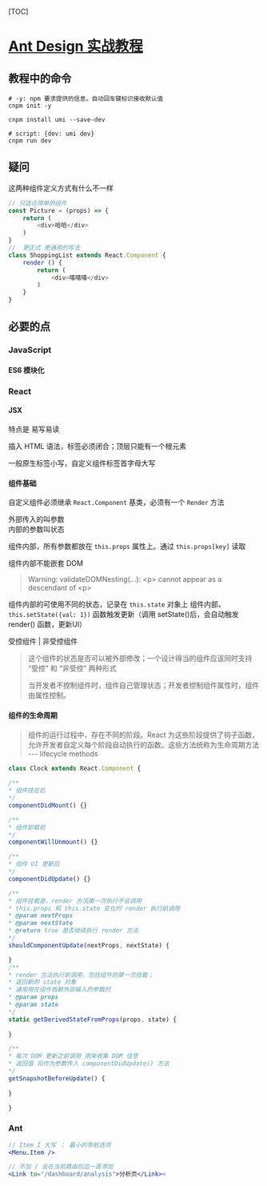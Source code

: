 [TOC]

# [Ant Design 实战教程](https://www.yuque.com/ant-design/course)

## 教程中的命令

```shell
# -y: npm 要求提供的信息，自动回车键标识接收默认值
cnpm init -y

cnpm install umi --save-dev

# script: {dev: umi dev}
cnpm run dev
```

## 疑问

这两种组件定义方式有什么不一样
```js
// 只适合简单的组件
const Picture = (props) => {
    return (
        <div>哈哈</div>
    )
}
//  更正式 更通用的写法
class ShoppingList extends React.Component {
    render () {
        return (
            <div>嘻嘻嘻</div>
        )
    }
}
```

## 必要的点

### JavaScript

#### ES6 模块化

### React

#### JSX
特点是 易写易读


插入 HTML 语法，标签必须闭合；顶层只能有一个根元素

一般原生标签小写，自定义组件标签首字母大写

#### 组件基础

自定义组件必须继承 `React.Component` 基类，必须有一个 `Render` 方法

外部传入的叫参数  
内部的参数叫状态

组件内部，所有参数都放在 `this.props` 属性上。通过 `this.props[key]` 读取 

组件内部不能嵌套 DOM
> Warning: validateDOMNesting(...): \<p> cannot appear as a descendant of \<p>

组件内部的可使用不同的状态，记录在 `this.state` 对象上
组件内部，`this.setState({val: 1})` 函数触发更新（调用 setState()后，会自动触发 render() 函数，更新UI）

受控组件 | 非受控组件
> 这个组件的状态是否可以被外部修改；一个设计得当的组件应该同时支持 “受控” 和 “非受控” 两种形式
>
> 当开发者不控制组件时，组件自己管理状态；开发者控制组件属性时，组件由属性控制。

#### 组件的生命周期
> 组件的运行过程中，存在不同的阶段。React 为这些阶段提供了钩子函数，允许开发者自定义每个阶段自动执行的函数。这些方法统称为生命周期方法 --- lifecycle methods

```js
class Clock extends React.Component {
    
/**
* 组件挂在后
*/
componentDidMount() {}

/**
* 组件卸载前
*/
componentWillUnmount() {}

/**
* 组件 UI 更新后
*/
componentDidUpdate() {}

/**
* 组件挂载是，render 方法第一次执行不会调用
* this.props 和 this.state 变化时 render 执行前调用
* @param nextProps
* @param nextState
* @return true 是否继续执行 render 方法
*/
shouldComponentUpdate(nextProps, nextState) {

}
/**
* render 方法执行前调用，包括组件的第一次挂载；
* 返回新的 state 对象
* 通常用在组件依赖外部输入的参数时
* @param props
* @param state
*/
static getDerivedStateFromProps(props, state) {
    
}

/**
* 每次 DOM 更新之前调用 用来收集 DOM 信息
* 返回值 将作为参数传入 componentDidUpdate() 方法
*/
getSnapshotBeforeUpdate() {
    
}

}
```

### Ant

```jsx
// Item I 大写 ； 最小的导航选项
<Menu.Item />

// 不加 / 会在当前路由后边一直添加
<Link to="/dashboard/analysis">分析页</Link><
```

